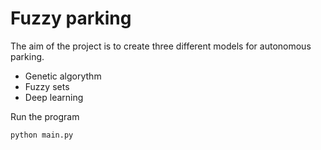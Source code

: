 # Fuzzy parking

The aim of the project is to create three different models for autonomous parking.

* Genetic algorythm
* Fuzzy sets
* Deep learning

Run the program
 ```
python main.py
```
